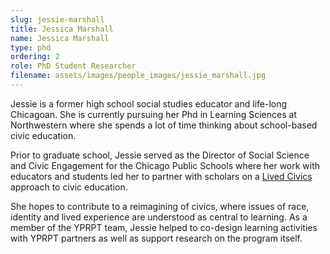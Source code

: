 ```yaml
---
slug: jessie-marshall
title: Jessica Marshall 
name: Jessica Marshall 
type: phd
ordering: 2
role: PhD Student Researcher
filename: assets/images/people_images/jessie_marshall.jpg
---
```


Jessie is a former high school social studies educator and life-long Chicagoan. She is currently pursuing her Phd in Learning Sciences at Northwestern where she spends a lot of time thinking about school-based civic education. 

Prior to graduate school, Jessie served as the Director of Social Science and Civic Engagement for the Chicago Public Schools where her work with educators and students led her to partner with scholars on a <a href="https://www.civicsurvey.org/sites/default/files/publications/LetsGoThere_Paper_V17.pdf" target="_blank">Lived Civics</a> approach to civic education.  

She hopes to contribute to a reimagining of civics, where issues of race, identity and lived experience are understood as central to learning.  As a member of the YPRPT team, Jessie helped to co-design learning activities with YPRPT partners as well as support research on the program itself. 